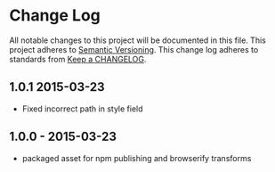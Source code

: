 # Change Log
All notable changes to this project will be documented in this file.
This project adheres to [Semantic Versioning](http://semver.org/).
This change log adheres to standards from [Keep a CHANGELOG](http://keepachangelog.com).

## 1.0.1 2015-03-23
* Fixed incorrect path in style field

## 1.0.0 - 2015-03-23
* packaged asset for npm publishing and browserify transforms
